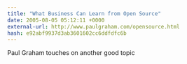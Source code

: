 ```yaml
---
title: "What Business Can Learn from Open Source"
date: 2005-08-05 05:12:11 +0000
external-url: http://www.paulgraham.com/opensource.html
hash: e92abf9937d3ab3601602cc6ddfdfc6b
---
```


Paul Graham touches on another good topic
